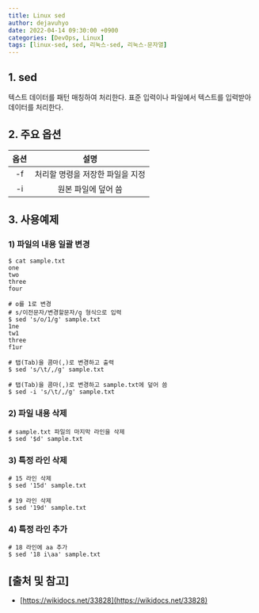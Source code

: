 ```yaml
---
title: Linux sed
author: dejavuhyo
date: 2022-04-14 09:30:00 +0900
categories: [DevOps, Linux]
tags: [linux-sed, sed, 리눅스-sed, 리눅스-문자열]
---
```


## 1. sed
텍스트 데이터를 패턴 매칭하여 처리한다. 표준 입력이나 파일에서 텍스트를 입력받아 데이터를 처리한다.

## 2. 주요 옵션

| 옵션 | 설명 |
|:-----:|:-----:|
| -f | 처리할 명령을 저장한 파일을 지정 |
| -i | 원본 파일에 덮어 씀 |

## 3. 사용예제

### 1) 파일의 내용 일괄 변경

```shell
$ cat sample.txt
one
two
three
four

# o를 1로 변경 
# s/이전문자/변경할문자/g 형식으로 입력
$ sed 's/o/1/g' sample.txt 
1ne
tw1
three
f1ur

# 탭(Tab)을 콤마(,)로 변경하고 출력
$ sed 's/\t/,/g' sample.txt

# 탭(Tab)을 콤마(,)로 변경하고 sample.txt에 덮어 씀
$ sed -i 's/\t/,/g' sample.txt
```

### 2) 파일 내용 삭제

```shell
# sample.txt 파일의 마지막 라인을 삭제
$ sed '$d' sample.txt
```

### 3) 특정 라인 삭제

```shell
# 15 라인 삭제
$ sed '15d' sample.txt

# 19 라인 삭제
$ sed '19d' sample.txt
```

### 4) 특정 라인 추가

```shell
# 18 라인에 aa 추가
$ sed '18 i\aa' sample.txt
```

## [출처 및 참고]
* [https://wikidocs.net/33828](https://wikidocs.net/33828)
